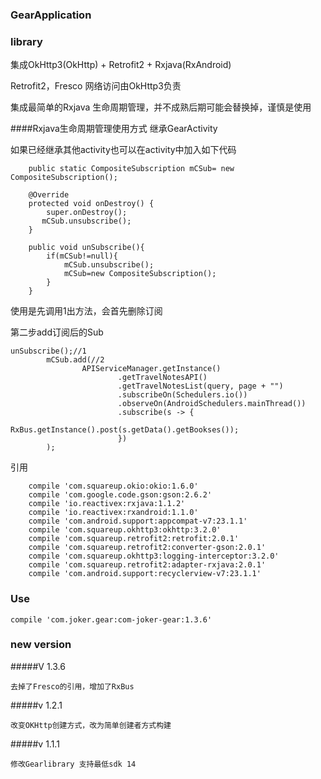 ### GearApplication 
### library
集成OkHttp3(OkHttp) + Retrofit2 + Rxjava(RxAndroid)

Retrofit2，Fresco 网络访问由OkHttp3负责

集成最简单的Rxjava 生命周期管理，并不成熟后期可能会替换掉，谨慎是使用

####Rxjava生命周期管理使用方式
继承GearActivity

如果已经继承其他activity也可以在activity中加入如下代码
```
    public static CompositeSubscription mCSub= new CompositeSubscription();

    @Override
    protected void onDestroy() {
        super.onDestroy();
       mCSub.unsubscribe();
    }
    
    public void unSubscribe(){
        if(mCSub!=null){
            mCSub.unsubscribe();
            mCSub=new CompositeSubscription();
        }
    }
```

使用是先调用1出方法，会首先删除订阅

第二步add订阅后的Sub

```
unSubscribe();//1
        mCSub.add(//2
                APIServiceManager.getInstance()
                        .getTravelNotesAPI()
                        .getTravelNotesList(query, page + "")
                        .subscribeOn(Schedulers.io())
                        .observeOn(AndroidSchedulers.mainThread())
                        .subscribe(s -> {
                            RxBus.getInstance().post(s.getData().getBookses());
                        })
        );

```
引用
```
    compile 'com.squareup.okio:okio:1.6.0'
    compile 'com.google.code.gson:gson:2.6.2'
    compile 'io.reactivex:rxjava:1.1.2'
    compile 'io.reactivex:rxandroid:1.1.0'
    compile 'com.android.support:appcompat-v7:23.1.1'
    compile 'com.squareup.okhttp3:okhttp:3.2.0'
    compile 'com.squareup.retrofit2:retrofit:2.0.1'
    compile 'com.squareup.retrofit2:converter-gson:2.0.1'
    compile 'com.squareup.okhttp3:logging-interceptor:3.2.0'
    compile 'com.squareup.retrofit2:adapter-rxjava:2.0.1'
    compile 'com.android.support:recyclerview-v7:23.1.1'
```

### Use
```
compile 'com.joker.gear:com-joker-gear:1.3.6'
```
### new version
#####V 1.3.6
```
去掉了Fresco的引用，增加了RxBus
```
#####v 1.2.1
```
改变OKHttp创建方式，改为简单创建者方式构建

```
#####v 1.1.1
```
修改Gearlibrary 支持最低sdk 14
```
